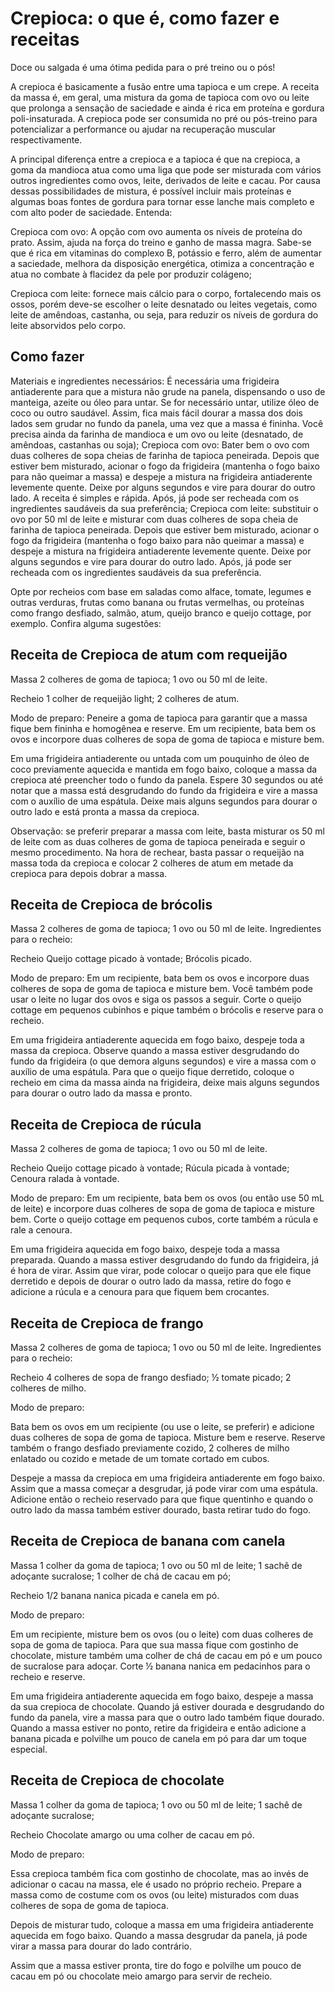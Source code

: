[//]: # "https://ultramacho.com.br/blog/2021/04/03/crepiocoa-o-que-e-como-fazer-e-receitas/"
# Crepioca: o que é, como fazer e receitas

Doce ou salgada é uma ótima pedida para o pré treino ou o pós!

A crepioca é basicamente a fusão entre uma tapioca e um crepe. A receita da massa é, em geral, uma mistura da goma de tapioca com ovo ou leite que prolonga a sensação de saciedade e ainda é rica em proteína e gordura poli-insaturada. A crepioca pode ser consumida no pré ou pós-treino para potencializar a performance ou ajudar na recuperação muscular respectivamente.

A principal diferença entre a crepioca e a tapioca é que na crepioca, a goma da mandioca atua como uma liga que pode ser misturada com vários outros ingredientes como ovos, leite, derivados de leite e cacau. Por causa dessas possibilidades de mistura, é possível incluir mais proteínas e algumas boas fontes de gordura para tornar esse lanche mais completo e com alto poder de saciedade. Entenda:

Crepioca com ovo: A opção com ovo aumenta os níveis de proteína do prato. Assim, ajuda na força do treino e ganho de massa magra. Sabe-se que é rica em vitaminas do complexo B, potássio e ferro, além de aumentar a saciedade, melhora da disposição energética, otimiza a concentração e atua no combate à flacidez da pele por produzir colágeno;

Crepioca com leite: fornece mais cálcio para o corpo, fortalecendo mais os ossos, porém deve-se escolher o leite desnatado ou leites vegetais, como leite de amêndoas, castanha, ou seja, para reduzir os níveis de gordura do leite absorvidos pelo corpo.

## Como fazer

Materiais e ingredientes necessários: É necessária uma frigideira antiaderente para que a mistura não grude na panela, dispensando o uso de manteiga, azeite ou óleo para untar. Se for necessário untar, utilize óleo de coco ou outro saudável. Assim, fica mais fácil dourar a massa dos dois lados sem grudar no fundo da panela, uma vez que a massa é fininha. Você precisa ainda da farinha de mandioca e um ovo ou leite (desnatado, de amêndoas, castanhas ou soja);
Crepioca com ovo: Bater bem o ovo com duas colheres de sopa cheias de farinha de tapioca peneirada. Depois que estiver bem misturado, acionar o fogo da frigideira (mantenha o fogo baixo para não queimar a massa) e despeje a mistura na frigideira antiaderente levemente quente. Deixe por alguns segundos e vire para dourar do outro lado. A receita é simples e rápida. Após, já pode ser recheada com os ingredientes saudáveis da sua preferência;
Crepioca com leite: substituir o ovo por 50 ml de leite e misturar com duas colheres de sopa cheia de farinha de tapioca peneirada. Depois que estiver bem misturado, acionar o fogo da frigideira (mantenha o fogo baixo para não queimar a massa) e despeje a mistura na frigideira antiaderente levemente quente. Deixe por alguns segundos e vire para dourar do outro lado. Após, já pode ser recheada com os ingredientes saudáveis da sua preferência.

Opte por recheios com base em saladas como alface, tomate, legumes e outras verduras, frutas como banana ou frutas vermelhas, ou proteínas como frango desfiado, salmão, atum, queijo branco e queijo cottage, por exemplo. Confira alguma sugestões:

## Receita de Crepioca de atum com requeijão

Massa
2 colheres de goma de tapioca;
1 ovo ou 50 ml de leite.

Recheio
1 colher de requeijão light;
2 colheres de atum.

Modo de preparo:
Peneire a goma de tapioca para garantir que a massa fique bem fininha e homogênea e reserve. Em um recipiente, bata bem os ovos e incorpore duas colheres de sopa de goma de tapioca e misture bem.

Em uma frigideira antiaderente ou untada com um pouquinho de óleo de coco previamente aquecida e mantida em fogo baixo, coloque a massa da crepioca até preencher todo o fundo da panela. Espere 30 segundos ou até notar que a massa está desgrudando do fundo da frigideira e vire a massa com o auxílio de uma espátula. Deixe mais alguns segundos para dourar o outro lado e está pronta a massa da crepioca.

Observação: se preferir preparar a massa com leite, basta misturar os 50 ml de leite com as duas colheres de goma de tapioca peneirada e seguir o mesmo procedimento. Na hora de rechear, basta passar o requeijão na massa toda da crepioca e colocar 2 colheres de atum em metade da crepioca para depois dobrar a massa.

## Receita de Crepioca de brócolis

Massa
2 colheres de goma de tapioca;
1 ovo ou 50 ml de leite.
Ingredientes para o recheio:

Recheio
Queijo cottage picado à vontade;
Brócolis picado.

Modo de preparo:
Em um recipiente, bata bem os ovos e incorpore duas colheres de sopa de goma de tapioca e misture bem. Você também pode usar o leite no lugar dos ovos e siga os passos a seguir. Corte o queijo cottage em pequenos cubinhos e pique também o brócolis e reserve para o recheio.

Em uma frigideira antiaderente aquecida em fogo baixo, despeje toda a massa da crepioca. Observe quando a massa estiver desgrudando do fundo da frigideira (o que demora alguns segundos) e vire a massa com o auxílio de uma espátula. Para que o queijo fique derretido, coloque o recheio em cima da massa ainda na frigideira, deixe mais alguns segundos para dourar o outro lado da massa e pronto.

## Receita de Crepioca de rúcula

Massa
2 colheres de goma de tapioca;
1 ovo ou 50 ml de leite.

Recheio
Queijo cottage picado à vontade;
Rúcula picada à vontade;
Cenoura ralada à vontade.

Modo de preparo:
Em um recipiente, bata bem os ovos (ou então use 50 mL de leite) e incorpore duas colheres de sopa de goma de tapioca e misture bem. Corte o queijo cottage em pequenos cubos, corte também a rúcula e rale a cenoura.

Em uma frigideira aquecida em fogo baixo, despeje toda a massa preparada. Quando a massa estiver desgrudando do fundo da frigideira, já é hora de virar. Assim que virar, pode colocar o queijo para que ele fique derretido e depois de dourar o outro lado da massa, retire do fogo e adicione a rúcula e a cenoura para que fiquem bem crocantes.

## Receita de Crepioca de frango

Massa
2 colheres de goma de tapioca;
1 ovo ou 50 ml de leite.
Ingredientes para o recheio:

Recheio
4 colheres de sopa de frango desfiado;
½ tomate picado;
2 colheres de milho.

Modo de preparo:

Bata bem os ovos em um recipiente (ou use o leite, se preferir) e adicione duas colheres de sopa de goma de tapioca. Misture bem e reserve. Reserve também o frango desfiado previamente cozido, 2 colheres de milho enlatado ou cozido e metade de um tomate cortado em cubos.

Despeje a massa da crepioca em uma frigideira antiaderente em fogo baixo. Assim que a massa começar a desgrudar, já pode virar com uma espátula. Adicione então o recheio reservado para que fique quentinho e quando o outro lado da massa também estiver dourado, basta retirar tudo do fogo.

## Receita de Crepioca de banana com canela

Massa
1 colher da goma de tapioca;
1 ovo ou 50 ml de leite;
1 sachê de adoçante sucralose;
1 colher de chá de cacau em pó;

Recheio
1/2 banana nanica picada e canela em pó.

Modo de preparo:

Em um recipiente, misture bem os ovos (ou o leite) com duas colheres de sopa de goma de tapioca. Para que sua massa fique com gostinho de chocolate, misture também uma colher de chá de cacau em pó e um pouco de sucralose para adoçar. Corte ½ banana nanica em pedacinhos para o recheio e reserve.

Em uma frigideira antiaderente aquecida em fogo baixo, despeje a massa da sua crepioca de chocolate. Quando já estiver dourada e desgrudando do fundo da panela, vire a massa para que o outro lado também fique dourado. Quando a massa estiver no ponto, retire da frigideira e então adicione a banana picada e polvilhe um pouco de canela em pó para dar um toque especial.

## Receita de Crepioca de chocolate

Massa
1 colher da goma de tapioca;
1 ovo ou 50 ml de leite;
1 sachê de adoçante sucralose;

Recheio
Chocolate amargo ou uma colher de cacau em pó.

Modo de preparo:

Essa crepioca também fica com gostinho de chocolate, mas ao invés de adicionar o cacau na massa, ele é usado no próprio recheio. Prepare a massa como de costume com os ovos (ou leite) misturados com duas colheres de sopa de goma de tapioca.

Depois de misturar tudo, coloque a massa em uma frigideira antiaderente aquecida em fogo baixo. Quando a massa desgrudar da panela, já pode virar a massa para dourar do lado contrário.

Assim que a massa estiver pronta, tire do fogo e polvilhe um pouco de cacau em pó ou chocolate meio amargo para servir de recheio.
